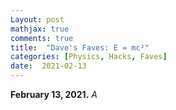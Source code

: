 ```yaml
---
Layout: post
mathjax: true
comments: true
title:  "Dave's Faves: E = mc²"
categories: [Physics, Hacks, Faves]
date:  2021-02-13
---
```


**February 13, 2021.** *A*
